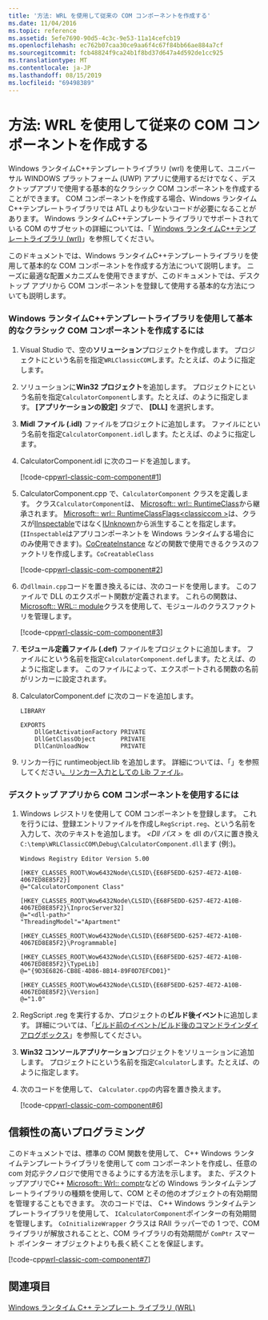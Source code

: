 ```yaml
---
title: '方法: WRL を使用して従来の COM コンポーネントを作成する'
ms.date: 11/04/2016
ms.topic: reference
ms.assetid: 5efe7690-90d5-4c3c-9e53-11a14cefcb19
ms.openlocfilehash: ec762b07caa30ce9aa6f4c67f84bb66ae884a7cf
ms.sourcegitcommit: fcb48824f9ca24b1f8bd37d647a4d592de1cc925
ms.translationtype: MT
ms.contentlocale: ja-JP
ms.lasthandoff: 08/15/2019
ms.locfileid: "69498389"
---
```

# <a name="how-to-create-a-classic-com-component-using-wrl"></a>方法: WRL を使用して従来の COM コンポーネントを作成する

Windows ランタイムC++テンプレートライブラリ (wrl) を使用して、ユニバーサル WINDOWS プラットフォーム (UWP) アプリに使用するだけでなく、デスクトップアプリで使用する基本的なクラシック COM コンポーネントを作成することができます。 COM コンポーネントを作成する場合、Windows ランタイムC++テンプレートライブラリでは ATL よりも少ないコードが必要になることがあります。 Windows ランタイムC++テンプレートライブラリでサポートされている COM のサブセットの詳細については、「 [Windows ランタイムC++テンプレートライブラリ (wrl)](windows-runtime-cpp-template-library-wrl.md)」を参照してください。

このドキュメントでは、Windows ランタイムC++テンプレートライブラリを使用して基本的な COM コンポーネントを作成する方法について説明します。 ニーズに最適な配置メカニズムを使用できますが、このドキュメントでは、デスクトップ アプリから COM コンポーネントを登録して使用する基本的な方法についても説明します。

### <a name="to-use-the-windows-runtime-c-template-library-to-create-a-basic-classic-com-component"></a>Windows ランタイムC++テンプレートライブラリを使用して基本的なクラシック COM コンポーネントを作成するには

1. Visual Studio で、空の**ソリューション**プロジェクトを作成します。 プロジェクトにという名前を指定`WRLClassicCOM`します。たとえば、のように指定します。

2. ソリューションに**Win32 プロジェクト**を追加します。 プロジェクトにという名前を指定`CalculatorComponent`します。たとえば、のように指定します。 **[アプリケーションの設定]** タブで、 **[DLL]** を選択します。

3. **Midl ファイル (.idl)** ファイルをプロジェクトに追加します。 ファイルにという名前を指定`CalculatorComponent.idl`します。たとえば、のように指定します。

4. CalculatorComponent.idl に次のコードを追加します。

   [!code-cpp[wrl-classic-com-component#1](../codesnippet/CPP/how-to-create-a-classic-com-component-using-wrl_1.idl)]

5. CalculatorComponent.cpp で、`CalculatorComponent` クラスを定義します。 クラス`CalculatorComponent`は、 [Microsoft:: wrl:: RuntimeClass](runtimeclass-class.md)から継承されます。 [Microsoft:: wrl:: RuntimeClassFlags\<classiccom >](runtimeclassflags-structure.md)は、クラスが[IInspectable](/windows/win32/api/inspectable/nn-inspectable-iinspectable)ではなく[IUnknown](/windows/win32/api/unknwn/nn-unknwn-iunknown)から派生することを指定します。 (`IInspectable`はアプリコンポーネントを Windows ランタイムする場合にのみ使用できます)。[CoCreateInstance](/windows/win32/api/combaseapi/nf-combaseapi-cocreateinstance) などの関数で使用できるクラスのファクトリを作成します。`CoCreatableClass`

   [!code-cpp[wrl-classic-com-component#2](../codesnippet/CPP/how-to-create-a-classic-com-component-using-wrl_2.cpp)]

6. の`dllmain.cpp`コードを置き換えるには、次のコードを使用します。 このファイルで DLL のエクスポート関数が定義されます。 これらの関数は、 [Microsoft:: WRL:: module](module-class.md)クラスを使用して、モジュールのクラスファクトリを管理します。

   [!code-cpp[wrl-classic-com-component#3](../codesnippet/CPP/how-to-create-a-classic-com-component-using-wrl_3.cpp)]

7. **モジュール定義ファイル (.def)** ファイルをプロジェクトに追加します。 ファイルにという名前を指定`CalculatorComponent.def`します。たとえば、のように指定します。 このファイルによって、エクスポートされる関数の名前がリンカーに設定されます。

8. CalculatorComponent.def に次のコードを追加します。

    ```
    LIBRARY

    EXPORTS
        DllGetActivationFactory PRIVATE
        DllGetClassObject       PRIVATE
        DllCanUnloadNow         PRIVATE
    ```

9. リンカー行に runtimeobject.lib を追加します。 詳細については、「」を参照してください[。リンカー入力としての Lib ファイル](../../build/reference/dot-lib-files-as-linker-input.md)。

### <a name="to-consume-the-com-component-from-a-desktop-app"></a>デスクトップ アプリから COM コンポーネントを使用するには

1. Windows レジストリを使用して COM コンポーネントを登録します。 これを行うには、登録エントリファイルを作成し`RegScript.reg`、という名前を入力して、次のテキストを追加します。 *\<Dll パス >* を dll のパスに置き換え`C:\temp\WRLClassicCOM\Debug\CalculatorComponent.dll`ます (例:)。

    ```
    Windows Registry Editor Version 5.00

    [HKEY_CLASSES_ROOT\Wow6432Node\CLSID\{E68F5EDD-6257-4E72-A10B-4067ED8E85F2}]
    @="CalculatorComponent Class"

    [HKEY_CLASSES_ROOT\Wow6432Node\CLSID\{E68F5EDD-6257-4E72-A10B-4067ED8E85F2}\InprocServer32]
    @="<dll-path>"
    "ThreadingModel"="Apartment"

    [HKEY_CLASSES_ROOT\Wow6432Node\CLSID\{E68F5EDD-6257-4E72-A10B-4067ED8E85F2}\Programmable]

    [HKEY_CLASSES_ROOT\Wow6432Node\CLSID\{E68F5EDD-6257-4E72-A10B-4067ED8E85F2}\TypeLib]
    @="{9D3E6826-CB8E-4D86-8B14-89F0D7EFCD01}"

    [HKEY_CLASSES_ROOT\Wow6432Node\CLSID\{E68F5EDD-6257-4E72-A10B-4067ED8E85F2}\Version]
    @="1.0"
    ```

2. RegScript .reg を実行するか、プロジェクトの**ビルド後イベント**に追加します。 詳細については、「[ビルド前のイベント/ビルド後のコマンドラインダイアログボックス](/visualstudio/ide/reference/pre-build-event-post-build-event-command-line-dialog-box)」を参照してください。

3. **Win32 コンソールアプリケーション**プロジェクトをソリューションに追加します。 プロジェクトにという名前を指定`Calculator`します。たとえば、のように指定します。

4. 次のコードを使用して、 `Calculator.cpp`の内容を置き換えます。

   [!code-cpp[wrl-classic-com-component#6](../codesnippet/CPP/how-to-create-a-classic-com-component-using-wrl_6.cpp)]

## <a name="robust-programming"></a>信頼性の高いプログラミング

このドキュメントでは、標準の COM 関数を使用して、 C++ Windows ランタイムテンプレートライブラリを使用して com コンポーネントを作成し、任意の com 対応テクノロジで使用できるようにする方法を示します。 また、デスクトップアプリでC++ [Microsoft:: Wrl:: comptr](comptr-class.md)などの Windows ランタイムテンプレートライブラリの種類を使用して、COM とその他のオブジェクトの有効期間を管理することもできます。 次のコードでは、 C++ Windows ランタイムテンプレートライブラリを使用して、 `ICalculatorComponent`ポインターの有効期間を管理します。 `CoInitializeWrapper` クラスは RAII ラッパーでの 1 つで、COM ライブラリが解放されることと、COM ライブラリの有効期間が `ComPtr` スマート ポインター オブジェクトよりも長く続くことを保証します。

[!code-cpp[wrl-classic-com-component#7](../codesnippet/CPP/how-to-create-a-classic-com-component-using-wrl_7.cpp)]

## <a name="see-also"></a>関連項目

[Windows ランタイム C++ テンプレート ライブラリ (WRL)](windows-runtime-cpp-template-library-wrl.md)